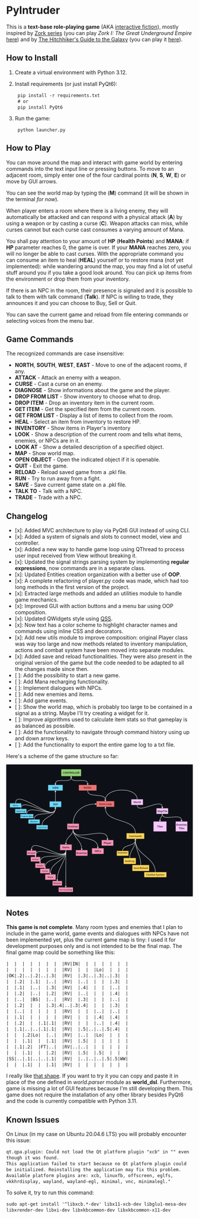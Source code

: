 # PyIntruder

This is a **text-base role-playing game** (AKA [interactive fiction](https://en.wikipedia.org/wiki/Interactive_fiction)), mostly inspired by [Zork series](https://en.wikipedia.org/wiki/Zork) (you can play *Zork I: The Great Underground Empire* [here](https://textadventures.co.uk/games/view/5zyoqrsugeopel3ffhz_vq/zork)) and by [The Hitchhiker's Guide to the Galaxy](https://en.wikipedia.org/wiki/The_Hitchhiker%27s_Guide_to_the_Galaxy_(video_game)) (you can play it [here](https://www.bbc.co.uk/programmes/articles/1g84m0sXpnNCv84GpN2PLZG/the-game-30th-anniversary-edition)).

## How to Install

1. Create a virtual environment with Python 3.12.
2. Install requirements (or just install PyQt6):

        pip install -r requirements.txt
        # or
        pip install PyQt6

3. Run the game:

        python launcher.py

## How to Play

You can move around the map and interact with game world by entering commands into the text input line or pressing buttons.
To move to an adjacent room, simply enter one of the four cardinal points (**N**, **S**, **W**, **E**) or move by GUI arrows.

You can see the world map by typing the (**M**) command (it will be shown in the terminal *for now*).

When player enters a room where there is a living enemy, they will automatically be attacked and can respond with a physical attack (**A**) by using a weapon or by casting a curse (**C**).
Weapon attacks can miss, while curses cannot but each curse cast consumes a varying amount of Mana.

You shall pay attention to your amount of **HP** (**Health Points**) and **MANA**: if **HP** parameter reaches 0, the game is over. If your **MANA** reaches zero, you will no longer be able to cast curses.
With the appropriate command you can consume an item to heal (**HEAL**) yourself or to restore mana (not yet implemented): while wandering around the map, you may find a lot of useful stuff around you if you take a good look around. You can pick up items from the environment or drop them from your inventory.

If there is an NPC in the room, their presence is signaled and it is possible to talk to them with talk command (**Talk**). If NPC is willing to trade, they announces it and you can choose to Buy, Sell or Quit.

You can save the current game and reload from file entering commands or selecting voices from the menu bar.

## Game Commands

The recognized commands are case insensitive:

- **NORTH**, **SOUTH**, **WEST**, **EAST** - Move to one of the adjacent rooms, if any.
- **ATTACK** - Attack an enemy with a weapon.
- **CURSE** - Cast a curse on an enemy.
- **DIAGNOSE** - Show informations about the game and the player.
- **DROP FROM LIST** - Show inventory to choose what to drop.
- **DROP ITEM** - Drop an inventory item in the current room.
- **GET ITEM** - Get the specified item from the current room.
- **GET FROM LIST** - Display a list of items to collect from the room.
- **HEAL** - Select an item from inventory to restore HP.
- **INVENTORY** - Show items in Player's inventory
- **LOOK** - Show a description of the current room and tells what items, enemies, or NPCs are in it.
- **LOOK AT** - Show a detailed description of a specified object.
- **MAP** - Show world map.
- **OPEN OBJECT** - Open the indicated object if it is openable.
- **QUIT** - Exit the game.
- **RELOAD** - Reload saved game from a .pkl file.
- **RUN** - Try to run away from a fight.
- **SAVE** - Save current game state on a .pkl file.
- **TALK TO** - Talk with a NPC.
- **TRADE** - Trade with a NPC.

## Changelog

- [x]: Added MVC architecture to play via PyQt6 GUI instead of using CLI.
- [x]: Added a system of signals and slots to connect model, view and controller.
- [x]: Added a new way to handle game loop using QThread to process user input received from View without breaking it.
- [x]: Updated the signal strings parsing system by implementing **regular expressions**, now commands are in a separate class.
- [x]: Updated Entities creation organization with a better use of **OOP**.
- [x]: A complete refactoring of player.py code was made, which had too long methods in the first version of the project.
- [x]: Extracted large methods and added an utilities module to handle game mechanics.
- [x]: Improved GUI with action buttons and a menu bar using OOP composition.
- [x]: Updated QWidgets style using [QSS](https://doc.qt.io/qtforpython-6/overviews/stylesheet-examples.html).
- [x]: Now text has a color scheme to highlight character names and commands using inline CSS and decorators.
- [x]: Add new utils module to improve composition: original Player class was way too large and now methods related to inventory manipulation, actions and combat system have been moved into separate modules.
- [x]: Added save and reload functionalities. They were also present in the original version of the game but the code needed to be adapted to all the changes made since then.
- [ ]: Add the possibility to start a new game.
- [ ]: Add Mana recharging functionality.
- [ ]: Implement dialogues with NPCs.
- [ ]: Add new enemies and items.
- [ ]: Add game events.
- [ ]: Show the world map, which is probably too large to be contained in a signal as a string. Maybe I'll try creating a widget for it.
- [ ]: Improve algorithms used to calculate item stats so that gameplay is as balanced as possible.
- [ ]: Add the functionality to navigate through command history using up and down arrow keys.
- [ ]: Add the functionality to export the entire game log to a txt file.

Here's a scheme of the game structure so far:

![Game Structure](game_structure.png)

## Notes

**This game is not complete**. Many room types and enemies that I plan to include in the game world, game events and dialogues with NPCs have not been implemented yet, plus the current game map is tiny: I used it for development purposes only and is not intended to be the final map. The final game map could be something like this:

    |  |  |  |  |  |  |  |RV|IN|  |  |  |  |  |  |
    |  |  |  |  |  |  |  |RV|  |  |  |Lo|  |  |  |
    |OK|.2|..|.2|..|.3|  |RV|  |.3|..|.3|..|.3|  |
    |  |.2|  |.1|  |..|  |RV|  |..|  |  |  |.3|  |
    |  |.1|  |..|  |.3|  |RV|  |.4|  |  |  |..|  |
    |  |.2|  |..|  |.2|  |RV|  |..|  |  |  |.4|  |
    |  |..|  |BS|  |..|  |RV|  |.3|  |  |  |..|  |
    |  |.2|  |  |  |.3|.4|..|.3|.4|  |  |  |.3|  |
    |  |..|  |  |  |  |  |RV|  |  |  |..|  |..|  |
    |  |.1|  |  |  |  |  |RV|  |  |  |.4|  |.4|  |
    |  |.2|  |  |.1|.1|  |RV|  |  |  |..|  |.4|  |
    |  |.1|..|..|.1|.1|  |RV|  |.5|..|..|.5|.4|  |
    |  |  |.2|Lo|  |..|  |RV|  |..|  |Lo|  |  |  |
    |  |  |.1|  |  |.1|  |RV|  |.5|  |  |  |  |  |
    |  |.1|.2|  |FT|..|  |RV|..|..|  |  |  |  |  |
    |  |  |.1|  |  |.2|  |RV|  |.5|  |.5|  |  |  |
    |SS|..|.1|..|..|.1|  |RV|  |..|..|..|.5|.5|WW|
    |  |  |.1|  |  |.1|  |RV|  |  |  |  |  |  |  |

I really like [that shape](https://en.wikipedia.org/wiki/Hilbert_curve). If you want to try it you can copy and paste it in place of the one defined in *world.parser* module as **world_dsl**. Furthermore, game is missing a lot of GUI features because I'm still developing them.
This game does not require the installation of any other library besides PyQt6 and the code is currently compatible with Python 3.11.

## Known Issues

On Linux (in my case on Ubuntu 20.04.6 LTS) you will probably encounter this issue:

    qt.qpa.plugin: Could not load the Qt platform plugin "xcb" in "" even though it was found.
    This application failed to start because no Qt platform plugin could be initialized. Reinstalling the application may fix this problem.
    Available platform plugins are: xcb, linuxfb, offscreen, eglfs, vkkhrdisplay, wayland, wayland-egl, minimal, vnc, minimalegl."

To solve it, try to run this command:

    sudo apt-get install '^libxcb.*-dev' libx11-xcb-dev libglu1-mesa-dev libxrender-dev libxi-dev libxkbcommon-dev libxkbcommon-x11-dev
